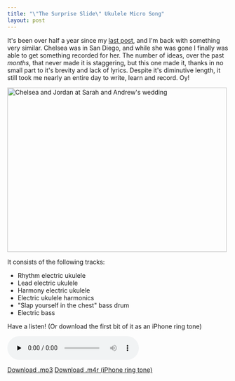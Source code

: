 ```yaml
---
title: "\"The Surprise Slide\" Ukulele Micro Song"
layout: post
---
```


It's been over half a year since my <a href="http://blog.classicalcode.com/2010/09/electric-ukulele-ring-tone-for-chelsea/">last post</a>, and I'm back with something very similar. Chelsea was in San Diego, and while she was gone I finally was able to get something recorded for her. The number of ideas, over the past <em>months</em>, that never made it is staggering, but this one made it, thanks in no small part to it's brevity and lack of lyrics. Despite it's diminutive length, it still took me nearly an entire day to write, learn and record. Oy!

<a href="http://blog.classicalcode.com/wp-content/uploads/2011/05/26168_641716358228_11708863_37009223_4275532_n.jpg"><img class="alignnone size-large wp-image-910" title="26168_641716358228_11708863_37009223_4275532_n" src="http://blog.classicalcode.com/wp-content/uploads/2011/05/26168_641716358228_11708863_37009223_4275532_n-500x375.jpg" alt="Chelsea and Jordan at Sarah and Andrew's wedding" width="500" height="375" /></a>

It consists of the following tracks:
<ul>
	<li>Rhythm electric ukulele</li>
	<li>Lead electric ukulele</li>
	<li>Harmony electric ukulele</li>
	<li>Electric ukulele harmonics</li>
	<li>"Slap yourself in the chest" bass drum</li>
	<li>Electric bass</li>
</ul>
Have a listen! (Or download the first bit of it as an iPhone ring tone)

<audio id="wp_mep_12" src="http://blog.classicalcode.com/wp-content/uploads/2011/05/The-Surprise-Slide.mp3" type="audio/mp3"    controls="controls" preload="none"  ></audio>

<a href="http://blog.classicalcode.com/wp-content/uploads/2011/05/The-Surprise-Slide.mp3">Download .mp3</a>
<a href="http://blog.classicalcode.com/wp-content/uploads/2011/05/The-Surprise-Slide.m4r">Download .m4r (iPhone ring tone)</a>
